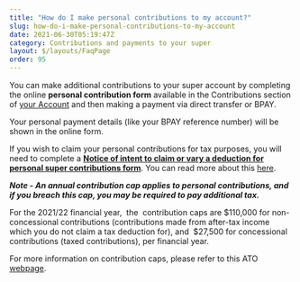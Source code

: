 ```yaml
---
title: "How do I make personal contributions to my account?"
slug: how-do-i-make-personal-contributions-to-my-account
date: 2021-06-30T05:19:47Z
category: Contributions and payments to your super
layout: $/layouts/FaqPage
order: 95
---
```


You can make additional contributions to your super account by completing the online **personal contribution form** available in the Contributions section of [your Account](https://my.futuresuper.com.au/) and then making a payment via direct transfer or BPAY.

Your personal payment details (like your BPAY reference number) will be shown in the online form.

If you wish to claim your personal contributions for tax purposes, you will need to complete a **[Notice of intent to claim or vary a deduction for personal super contributions form](http://www.ato.gov.au/uploadedFiles/Content/SPR/downloads/n71121-11-2014_js33406_w.pdf)**. You can read more about this [here](https://www.ato.gov.au/forms/notice-of-intent-to-claim-or-vary-a-deduction-for-personal-super-contributions/).

_**Note - An annual contribution cap applies to personal contributions, and if you breach this cap, you may be required to pay additional tax.**_

For the 2021/22 financial year,  the  contribution caps are $110,000 for non-concessional contributions (contributions made from after-tax income which you do not claim a tax deduction for), and  $27,500 for concessional contributions (taxed contributions), per financial year.

For more information on contribution caps, please refer to this ATO [webpage](https://www.ato.gov.au/super/self-managed-super-funds/contributions-and-rollovers/contribution-caps/).
